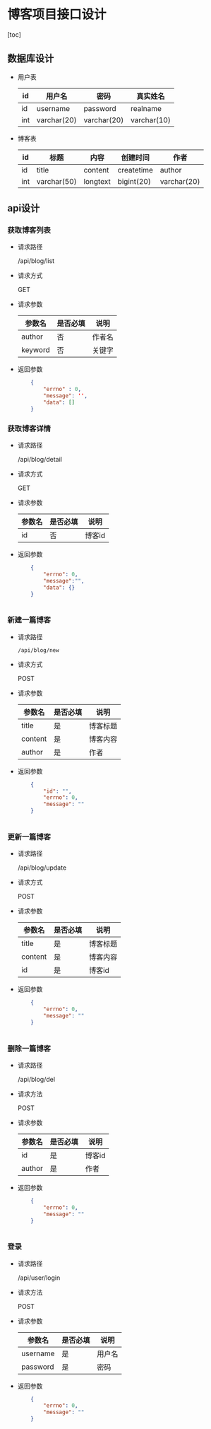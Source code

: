 # 博客项目接口设计
[toc]

## 数据库设计
- 用户表
   
   |id | 用户名 | 密码 | 真实姓名 |
   | ---- |  ---- | -----|--- |
   | id | username | password | realname|
   | int | varchar(20) | varchar(20) | varchar(10) |

- 博客表

    | id | 标题 | 内容 | 创建时间 | 作者 |
    | ---| ---| ----| ----| ---|
    | id | title | content | createtime | author |
    | int | varchar(50) | longtext | bigint(20) | varchar(20) |
    
## api设计

### 获取博客列表

- 请求路径

    /api/blog/list
    
- 请求方式
    
    GET
    
- 请求参数
    
    | 参数名 | 是否必填 | 说明 |
    |------|---------| ---  |
    |author | 否 | 作者名 |
    |keyword| 否 |   关键字 |
   
- 返回参数

    ```json
        {
            "errno" : 0,
            "message": '',
            "data": []
        }     

### 获取博客详情

- 请求路径
    
    /api/blog/detail
    
- 请求方式
    
    GET
    
- 请求参数

    | 参数名 | 是否必填 | 说明 |
    | ----- | -------| -----|
    | id   | 否 | 博客id|
    
- 返回参数
    
    ```json
        {
            "errno": 0,
            "message":"",
            "data": {}
        }    
        
### 新建一篇博客

- 请求路径
      
      /api/blog/new
      
- 请求方式
    
    POST
    
- 请求参数

    | 参数名 | 是否必填 | 说明|
    | ---- | ----|--------|
    | title | 是 | 博客标题 | 
    | content | 是 | 博客内容 |
    | author | 是 | 作者 |
    
- 返回参数

    ```json
        {
            "id": "",
            "errno": 0,
            "message": ""
        }
        
### 更新一篇博客

- 请求路径
    
    /api/blog/update
    
- 请求方式

    POST
    
- 请求参数

    | 参数名 | 是否必填 | 说明 |
    | ---- | ------| ------ |
    | title | 是 | 博客标题 | 
    | content | 是 | 博客内容 | 
    | id| 是 | 博客id |
    
- 返回参数

    ```json 
        {
            "errno": 0,
            "message": ""
        }
        
### 删除一篇博客

- 请求路径
    
    /api/blog/del

- 请求方法

    POST

- 请求参数

    | 参数名 | 是否必填 | 说明 |
    | ----  | ------ | ----|
    | id | 是 | 博客id |
    | author | 是 | 作者 |
    
- 返回参数

    ```json
        {
            "errno": 0,
            "message": ""
        }        
       
###  登录

- 请求路径

    /api/user/login
    
- 请求方法

    POST
    
- 请求参数

    | 参数名 | 是否必填 | 说明 |
    |---- | ----- | ------ |
    | username | 是 | 用户名 |
    | password | 是 | 密码 |
    
 - 返回参数
 
    ```json
        {
            "errno": 0,
            "message": ""
        }            
        
              
    